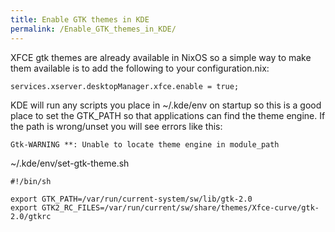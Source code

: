 ```yaml
---
title: Enable GTK themes in KDE
permalink: /Enable_GTK_themes_in_KDE/
---
```


XFCE gtk themes are already available in NixOS so a simple way to make them available is to add the following to your configuration.nix:

    services.xserver.desktopManager.xfce.enable = true;

KDE will run any scripts you place in ~/.kde/env on startup so this is a good place to set the GTK_PATH so that applications can find the theme engine. If the path is wrong/unset you will see errors like this:

    Gtk-WARNING **: Unable to locate theme engine in module_path

~/.kde/env/set-gtk-theme.sh

    #!/bin/sh

    export GTK_PATH=/var/run/current-system/sw/lib/gtk-2.0
    export GTK2_RC_FILES=/var/run/current/sw/share/themes/Xfce-curve/gtk-2.0/gtkrc